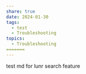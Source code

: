 ```yaml
---
share: true
date: 2024-01-30
tags:
  - test
  - Troubleshooting
topics:
  - Troubleshooting
=======
---
```



test md for lunr search feature
